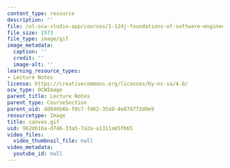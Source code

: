 ```yaml
---
content_type: resource
description: ''
file: /ol-ocw-studio-app/courses/1-124j-foundations-of-software-engineering-fall-2000/962db16ad74633a57a2aa1311a65fb65_canvas.gif
file_size: 1573
file_type: image/gif
image_metadata:
  caption: ''
  credit: ''
  image-alt: ''
learning_resource_types:
- Lecture Notes
license: https://creativecommons.org/licenses/by-nc-sa/4.0/
ocw_type: OCWImage
parent_title: Lecture Notes
parent_type: CourseSection
parent_uid: dd846b6b-f0c7-fd62-35a9-4e87d772d0e9
resourcetype: Image
title: canvas.gif
uid: 962db16a-d746-33a5-7a2a-a1311a65fb65
video_files:
  video_thumbnail_file: null
video_metadata:
  youtube_id: null
---
```

